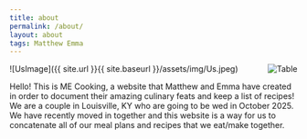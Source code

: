 ```yaml
---
title: about
permalink: /about/
layout: about
tags: Matthew Emma
---
```


![UsImage]({{ site.url }}{{ site.baseurl }}/assets/img/Us.jpeg)
<img src="MECooking/assets/img/DinnerTable.jpeg" alt="Table" align="right">

<div>
Hello! This is ME Cooking, a website that Matthew and Emma have created in order to document their amazing culinary feats and keep a list of recipes!
We are a couple in Louisville, KY who are going to be wed in October 2025. We have recently moved in together and this website is a way for us to concatenate all of our meal plans and recipes that we eat/make together.
</div>

